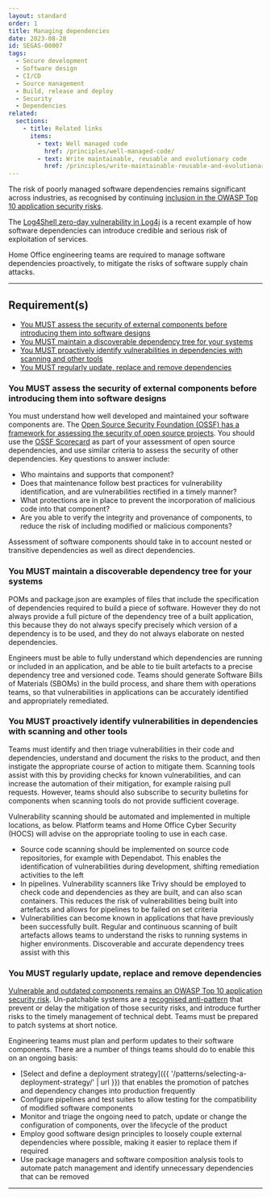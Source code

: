 ```yaml
---
layout: standard
order: 1
title: Managing dependencies
date: 2023-08-28
id: SEGAS-00007
tags:
  - Secure development
  - Software design
  - CI/CD
  - Source management
  - Build, release and deploy
  - Security
  - Dependencies
related:
  sections:
    - title: Related links
      items:
        - text: Well managed code
          href: /principles/well-managed-code/
        - text: Write maintainable, reusable and evolutionary code
          href: /principles/write-maintainable-reusable-and-evolutionary-code/
---
```


The risk of poorly managed software dependencies remains significant across industries, as recognised by continuing [inclusion in the OWASP Top 10 application security risks](https://owasp.org/Top10/A06_2021-Vulnerable_and_Outdated_Components/).

The [Log4Shell zero-day vulnerability in Log4j](https://www.ncsc.gov.uk/news/apache-log4j-vulnerability) is a recent example of how software dependencies can introduce credible and serious risk of exploitation of services.

Home Office engineering teams are required to manage software dependencies proactively, to mitigate the risks of software supply chain attacks.

---

## Requirement(s)

- [You MUST assess the security of external components before introducing them into software designs](#you-must-assess-the-security-of-external-components-before-introducing-them-into-software-designs)
- [You MUST maintain a discoverable dependency tree for your systems](#you-must-maintain-a-discoverable-dependency-tree-for-your-systems)
- [You MUST proactively identify vulnerabilities in dependencies with scanning and other tools](#you-must-proactively-identify-vulnerabilities-in-dependencies-with-scanning-and-other-tools)
- [You MUST regularly update, replace and remove dependencies](#you-must-regularly-update-replace-and-remove-dependencies)

### You MUST assess the security of external components before introducing them into software designs

You must understand how well developed and maintained your software components are. The [Open Source Security Foundation (OSSF) has a framework for assessing the security of open source projects](https://github.com/ossf/scorecard#scorecard-checks). You should use the [OSSF Scorecard](https://github.com/ossf/scorecard) as part of your assessment of open source dependencies, and use similar criteria to assess the security of other dependencies. Key questions to answer include:

- Who maintains and supports that component?
- Does that maintenance follow best practices for vulnerability identification, and are vulnerabilities rectified in a timely manner?
- What protections are in place to prevent the incorporation of malicious code into that component?
- Are you able to verify the integrity and provenance of components, to reduce the risk of including modified or malicious components?

Assessment of software components should take in to account nested or transitive dependencies as well as direct dependencies.

### You MUST maintain a discoverable dependency tree for your systems

POMs and package.json are examples of files that include the specification of dependencies required to build a piece of software. However they do not always provide a full picture of the dependency tree of a built application, this because they do not always specify precisely which version of a dependency is to be used, and they do not always elaborate on nested dependencies.

Engineers must be able to fully understand which dependencies are running or included in an application, and be able to tie built artefacts to a precise dependency tree and versioned code. Teams should generate Software Bills of Materials (SBOMs) in the build process, and share them with operations teams, so that vulnerabilities in applications can be accurately identified and appropriately remediated.

### You MUST proactively identify vulnerabilities in dependencies with scanning and other tools

Teams must identify and then triage vulnerabilities in their code and dependencies, understand and document the risks to the product, and then instigate the appropriate course of action to mitigate them. Scanning tools assist with this by providing checks for known vulnerabilities, and can increase the automation of their mitigation, for example raising pull requests. However, teams should also subscribe to security bulletins for components when scanning tools do not provide sufficient coverage.

Vulnerability scanning should be automated and implemented in multiple locations, as below. Platform teams and Home Office Cyber Security (HOCS) will advise on the appropriate tooling to use in each case.

- Source code scanning should be implemented on source code repositories, for example with Dependabot. This enables the identification of vulnerabilities during development, shifting remediation activities to the left
- In pipelines. Vulnerability scanners like Trivy should be employed to check code and dependencies as they are built, and can also scan containers. This reduces the risk of vulnerabilities being built into artefacts and allows for pipelines to be failed on set criteria
- Vulnerabilities can become known in applications that have previously been successfully built. Regular and continuous scanning of built artefacts allows teams to understand the risks to running systems in higher environments. Discoverable and accurate dependency trees assist with this

### You MUST regularly update, replace and remove dependencies

[Vulnerable and outdated components remains an OWASP Top 10 application security risk](https://owasp.org/Top10/A06_2021-Vulnerable_and_Outdated_Components/). Un-patchable systems are a [recognised anti-pattern](https://www.ncsc.gov.uk/whitepaper/security-architecture-anti-patterns#section_8) that prevent or delay the mitigation of those security risks, and introduce further risks to the timely management of technical debt. Teams must be prepared to patch systems at short notice.

Engineering teams must plan and perform updates to their software components. There are a number of things teams should do to enable this on an ongoing basis:

- [Select and define a deployment strategy]({{ '/patterns/selecting-a-deployment-strategy/' | url }}) that enables the promotion of patches and dependency changes into production frequently
- Configure pipelines and test suites to allow testing for the compatibility of modified software components
- Monitor and triage the ongoing need to patch, update or change the configuration of components, over the lifecycle of the product
- Employ good software design principles to loosely couple external dependencies where possible, making it easier to replace them if required
- Use package managers and software composition analysis tools to automate patch management and identify unnecessary dependencies that can be removed

---
